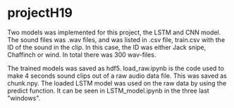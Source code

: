# projectH19
Two models was implemented for this project, the LSTM and CNN model. The sound files was .wav files, and was listed in .csv file, train.csv with the ID of the sound in the clip. In this case, the ID was either Jack snipe, Chaffinch or wind. In total there was 300 wav-files. 

The trained models was saved as hdf5. load_raw.ipynb is the code used to make 4 seconds sound clips out of a raw audio data file. This was saved as chunk.npy. The loaded LSTM model was used on the raw data by using the predict function. It can be seen in LSTM_model.ipynb in the three last "windows".
